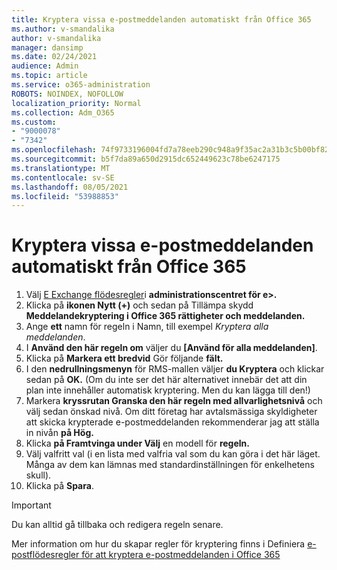 ```yaml
---
title: Kryptera vissa e-postmeddelanden automatiskt från Office 365
ms.author: v-smandalika
author: v-smandalika
manager: dansimp
ms.date: 02/24/2021
audience: Admin
ms.topic: article
ms.service: o365-administration
ROBOTS: NOINDEX, NOFOLLOW
localization_priority: Normal
ms.collection: Adm_O365
ms.custom:
- "9000078"
- "7342"
ms.openlocfilehash: 74f9733196004fd7a78eeb290c948a9f35ac2a31b3c5b00bf82e44081aac8637
ms.sourcegitcommit: b5f7da89a650d2915dc652449623c78be6247175
ms.translationtype: MT
ms.contentlocale: sv-SE
ms.lasthandoff: 08/05/2021
ms.locfileid: "53988853"
---
```

# <a name="automatically-encrypt-certain-email-messages-from-office-365"></a>Kryptera vissa e-postmeddelanden automatiskt från Office 365

1. Välj [E Exchange flödesregler](https://outlook.office365.com/ecp/)i **administrationscentret för e>.** 
2. Klicka på **ikonen Nytt (+)** och sedan på Tillämpa skydd **Meddelandekryptering i Office 365 rättigheter och meddelanden.**
3. Ange **ett** namn för regeln i Namn, till exempel *Kryptera alla meddelanden*.
4. I **Använd den här regeln om** väljer du **[Använd för alla meddelanden]**. 
5. Klicka på **Markera ett bredvid** Gör följande **fält.** 
6. I den **nedrullningsmenyn** för RMS-mallen väljer **du Kryptera** och klickar sedan på **OK.** (Om du inte ser det här alternativet innebär det att din plan inte innehåller automatisk kryptering. Men du kan lägga till den!)
7. Markera **kryssrutan Granska den här regeln med allvarlighetsnivå** och välj sedan önskad nivå. Om ditt företag har avtalsmässiga skyldigheter att skicka krypterade e-postmeddelanden rekommenderar jag att ställa in nivån **på Hög.**
8. Klicka **på Framtvinga under Välj** en modell för **regeln.** 
9. Välj valfritt val (i en lista med valfria val som du kan göra i det här läget. Många av dem kan lämnas med standardinställningen för enkelhetens skull).
10. Klicka på **Spara**.

> [!IMPORTANT]
> Du kan alltid gå tillbaka och redigera regeln senare.

Mer information om hur du skapar regler för kryptering finns i Definiera [e-postflödesregler för att kryptera e-postmeddelanden i Office 365](https://docs.microsoft.com/microsoft-365/compliance/define-mail-flow-rules-to-encrypt-email)

